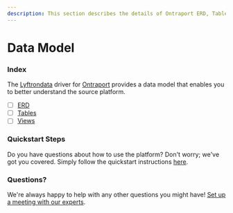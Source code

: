 ```yaml
---
description: This section describes the details of Ontraport ERD, Tables, and Views.
---
```


# Data Model

### Index

The  [Lyftrondata](https://www.lyftrondata.com/) driver for [Ontraport](https://www.lyftrondata.com/integration/sales-analytics/ontraport/) provides a data model that enables you to better understand the source platform.

* [ ] [ERD](erd.md)
* [ ] [Tables](tables.md)
* [ ] [Views](views.md)

### Quickstart Steps

Do you have questions about how to use the platform? Don't worry; we've got you covered. Simply follow the quickstart instructions [here](../README.md).


### Questions? <a href="#questions" id="questions"></a>

We're always happy to help with any other questions you might have! [Set up a meeting with our experts](https://www.lyftrondata.com/book-a-meeting/).


